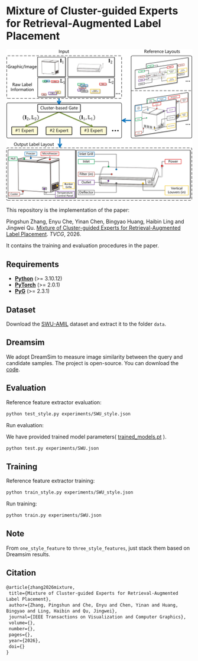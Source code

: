 # Mixture of Cluster-guided Experts for Retrieval-Augmented Label Placement

<img src="examples/introduction.jpg" alt="introduction" /></div>

This repository is the implementation of the paper:

Pingshun Zhang, Enyu Che, Yinan Chen, Bingyao Huang, Haibin Ling and Jingwei Qu. [Mixture of Cluster-guided Experts for Retrieval-Augmented Label Placement](https://jingweiqu.github.io/project/LPCE/index.html). *TVCG*, 2026.

It contains the training and evaluation procedures in the paper.

## Requirements
* **[Python](https://www.python.org/)** (>= 3.10.12)
* **[PyTorch](https://pytorch.org/)** (>= 2.0.1)
* **[PyG](https://www.pyg.org/)** (>= 2.3.1)

## Dataset
Download the [SWU-AMIL](https://higa.teracloud.jp/share/11e166714db7d0e6) dataset and extract it to the folder `data`.

## Dreamsim
We adopt DreamSim to measure image similarity between the query and candidate samples. The project is open-source. You can download the [code](https://github.com/ssundaram21/dreamsim).

## Evaluation
Reference feature extractor evaluation:
```bash
python test_style.py experiments/SWU_style.json
```
Run evaluation:

We have provided trained model parameters( [trained_models.pt](https://higa.teracloud.jp/share/11e18831e486e091) ).
```bash
python test.py experiments/SWU.json
```

## Training
Reference feature extractor training:
```bash
python train_style.py experiments/SWU_style.json
```
Run training:
```bash
python train.py experiments/SWU.json
```

## Note
From `one_style_feature` to `three_style_features`, just stack them based on Dreamsim results.

## Citation
```text
@article{zhang2026mixture,
 title={Mixture of Cluster-guided Experts for Retrieval-Augmented Label Placement},
 author={Zhang, Pingshun and Che, Enyu and Chen, Yinan and Huang, Bingyao and Ling, Haibin and Qu, Jingwei},
 journal={IEEE Transactions on Visualization and Computer Graphics},
 volume={},
 number={},
 pages={},
 year={2026},
 doi={}
}
```

